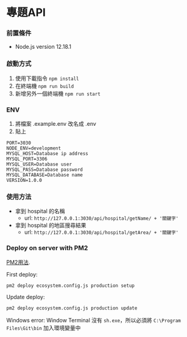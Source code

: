 # 專題API

### 前置條件
- Node.js version 12.18.1

### 啟動方式
1. 使用下載指令 `npm install`
2. 在終端機 `npm run build`
3. 新增另外一個終端機 `npm run start`

### ENV
1. 將檔案 .example.env 改名成 .env
2. 貼上
```
PORT=3030
NODE_ENV=development
MYSQL_HOST=Database ip address
MYSQL_PORT=3306
MYSQL_USER=Database user
MYSQL_PASS=Database password
MYSQL_DATABASE=Database name
VERSION=1.0.0
```

### 使用方法

- 拿到 hospital 的名稱
    - url: `http://127.0.0.1:3030/api/hospital/getName/ + '關鍵字'`
- 拿到 hospital 的地區搜尋結果
    - url: `http://127.0.0.1:3030/api/hospital/getArea/ + '關鍵字'`

### Deploy on server with PM2

[PM2用法](https://tn710617.github.io/zh-tw/pm2/).

First deploy:

    pm2 deploy ecosystem.config.js production setup

Update deploy:

    pm2 deploy ecosystem.config.js production update

Windows error:
    Window Terminal 沒有 `sh.exe`，所以必須將 `C:\Program Files\Git\bin` 加入環境變量中
